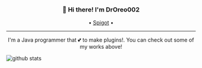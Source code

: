 <h3 align="center">👋 Hi there! I'm DrOreo002</h3>
<p align="center">
  • <a href="https://www.spigotmc.org/resources/authors/droreo002.416123/">Spigot</a> •
</p>

---
<div align="center">I'm a Java programmer that 💕 to make plugins!. You can check out some of my works above!</div>

![github stats](https://github-readme-stats.vercel.app/api?username=droreo002&show_icons=true)
